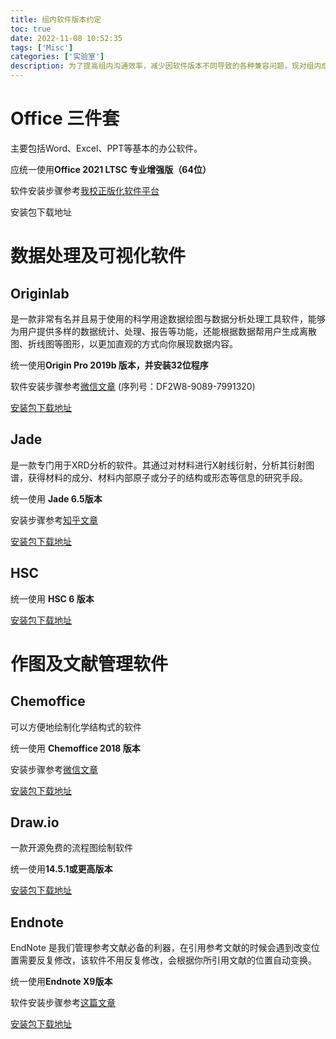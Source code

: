 ```yaml
---
title: 组内软件版本约定
toc: true
date: 2022-11-08 10:52:35
tags: ['Misc']
categories: ['实验室']
description: 为了提高组内沟通效率，减少因软件版本不同导致的各种兼容问题，现对组内成员经常使用的科研办公软件的版本做如下约定。
---
```


# Office 三件套

主要包括Word、Excel、PPT等基本的办公软件。

应统一使用**Office 2021 LTSC 专业增强版（64位）**

软件安装步骤参考[我校正版化软件平台](https://software.cup.edu.cn/soft/detail/24#knowledge)

安装包下载地址

# 数据处理及可视化软件

## Originlab

是一款非常有名并且易于使用的科学用途数据绘图与数据分析处理工具软件，能够为用户提供多样的数据统计、处理、报告等功能，还能根据数据帮用户生成离散图、折线图等图形，以更加直观的方式向你展现数据内容。

统一使用**Origin Pro 2019b 版本，并安装32位程序**

软件安装步骤参考[微信文章](https://mp.weixin.qq.com/s/7R3uP0n7DtZszrLPfsExmA) (序列号：DF2W8-9089-7991320)

[安装包下载地址](https://fileshare.flmore.top/d/PACKAGES/07.DrawAnalyse/origin-pro-2019b.zip)

## Jade

是一款专门用于XRD分析的软件。其通过对材料进行X射线衍射，分析其衍射图谱，获得材料的成分、材料内部原子或分子的结构或形态等信息的研究手段。

统一使用 **Jade 6.5版本**

安装步骤参考[知乎文章](https://zhuanlan.zhihu.com/p/419889013)

[安装包下载地址](https://fileshare.flmore.top/d/PACKAGES/07.DrawAnalyse/jade6.5.zip)

## HSC

统一使用 **HSC 6 版本**

[安装包下载地址](https://fileshare.flmore.top/d/PACKAGES/07.DrawAnalyse/HSC%20Chemistry%206.zip)

# 作图及文献管理软件

## Chemoffice

可以方便地绘制化学结构式的软件

统一使用 **Chemoffice 2018 版本**

安装步骤参考[微信文章](https://mp.weixin.qq.com/s/vcxuny13C9n4yorc-YLMQQ)

[安装包下载地址](https://fileshare.flmore.top/d/PACKAGES/07.DrawAnalyse/ChemOffice%202018.rar)

## Draw.io

一款开源免费的流程图绘制软件

统一使用**14.5.1或更高版本**

[安装包下载地址](https://www.diagrams.net/)

## Endnote

EndNote 是我们管理参考文献必备的利器，在引用参考文献的时候会遇到改变位置需要反复修改，该软件不用反复修改，会根据你所引用文献的位置自动变换。

统一使用**Endnote X9版本**

软件安装步骤参考[这篇文章](https://cloud.tencent.com/developer/news/356618)

[安装包下载地址](https://fileshare.flmore.top/d/PACKAGES/08.RefManage/EndNote_X9.zip)
